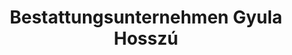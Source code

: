 ---
title: "Bestattungsunternehmen Gyula Hosszú"
url: /mittweida/bestattungsunternehmen-gyula-hosszu/
shop: Bestattungen
---